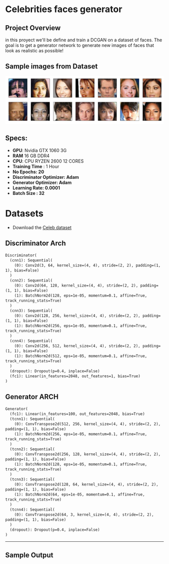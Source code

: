 # Celebrities faces generator



## Project Overview
in this proyect we'll be define and train a DCGAN on a dataset of faces. The goal is to get a generator network to generate new images of faces that look as realistic as possible!

## Sample images from Dataset
![Sample Output](https://raw.githubusercontent.com/lcarcamo1526/Celeb-faces-generator/master/assets/processed_face_data.png)


## Specs:
* **GPU**: Nvidia GTX 1060 3G
*  **RAM** 16 GB DDR4
* **CPU**: CPU RYZEN 2600 12 CORES
* **Training Time** : 1 Hour
* **No Epochs: 20**
* **Discriminator Optimizer: Adam**
* **Generator Optimizer: Adam**
* **Learning Rate: 0.0001**
* **Batch Size : 32**




# Datasets

* Download the [Celeb dataset](http://mmlab.ie.cuhk.edu.hk/projects/CelebA.html)



## Discriminator Arch
    Discriminator(
      (cnn1): Sequential(
        (0): Conv2d(3, 64, kernel_size=(4, 4), stride=(2, 2), padding=(1, 1), bias=False)
      )
      (cnn2): Sequential(
        (0): Conv2d(64, 128, kernel_size=(4, 4), stride=(2, 2), padding=(1, 1), bias=False)
        (1): BatchNorm2d(128, eps=1e-05, momentum=0.1, affine=True, track_running_stats=True)
      )
      (cnn3): Sequential(
        (0): Conv2d(128, 256, kernel_size=(4, 4), stride=(2, 2), padding=(1, 1), bias=False)
        (1): BatchNorm2d(256, eps=1e-05, momentum=0.1, affine=True, track_running_stats=True)
      )
      (cnn4): Sequential(
        (0): Conv2d(256, 512, kernel_size=(4, 4), stride=(2, 2), padding=(1, 1), bias=False)
        (1): BatchNorm2d(512, eps=1e-05, momentum=0.1, affine=True, track_running_stats=True)
      )
      (dropout): Dropout(p=0.4, inplace=False)
      (fc1): Linear(in_features=2048, out_features=1, bias=True)
    )


## Generator ARCH
    Generator(
      (fc1): Linear(in_features=100, out_features=2048, bias=True)
      (tcnn1): Sequential(
        (0): ConvTranspose2d(512, 256, kernel_size=(4, 4), stride=(2, 2), padding=(1, 1), bias=False)
        (1): BatchNorm2d(256, eps=1e-05, momentum=0.1, affine=True, track_running_stats=True)
      )
      (tcnn2): Sequential(
        (0): ConvTranspose2d(256, 128, kernel_size=(4, 4), stride=(2, 2), padding=(1, 1), bias=False)
        (1): BatchNorm2d(128, eps=1e-05, momentum=0.1, affine=True, track_running_stats=True)
      )
      (tcnn3): Sequential(
        (0): ConvTranspose2d(128, 64, kernel_size=(4, 4), stride=(2, 2), padding=(1, 1), bias=False)
        (1): BatchNorm2d(64, eps=1e-05, momentum=0.1, affine=True, track_running_stats=True)
      )
      (tcnn4): Sequential(
        (0): ConvTranspose2d(64, 3, kernel_size=(4, 4), stride=(2, 2), padding=(1, 1), bias=False)
      )
      (dropout): Dropout(p=0.4, inplace=False)
    )


-----

## Sample Output











